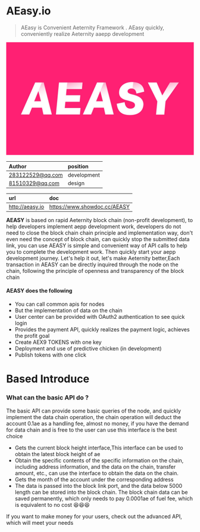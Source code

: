 # AEasy.io

> AEasy is Convenient Aeternity Framework . AEasy quickly, conveniently realize Aeternity aaepp development

![](https://github.com/sunbx/AEasy.io/blob/master/aeasy.jpeg?raw=true)

|Author|position|
|:----    |:---  
|283122529@qq.com|development|
|81510329@qq.com |design|

|url|doc|
 |:---   |:---   |
|http://aeasy.io  | https://www.showdoc.cc/AEASY |


**AEASY**  is based on rapid Aeternity block chain (non-profit development), to help developers implement aepp development work, developers do not need to close the block chain chain principle and implementation way, don't even need the concept of block chain, can quickly stop the submitted data link, you can use AEASY is simple and convenient way of API calls to help you to complete the development work. Then quickly start your aepp development journey. Let's help it out, let's make Aeternity better,Each transaction in AEASY can be directly inquired through the node on the chain, following the principle of openness and transparency of the block chain

####     **AEASY** does the following
- You can call common apis for nodes
- But the implementation of data on the chain
- User center can be provided with OAuth2 authentication to see quick login
- Provides the payment API, quickly realizes the payment logic, achieves the profit goal
- Create AEX9 TOKENS with one key
- Deployment and use of predictive chicken (in development)
- Publish tokens with one click



# Based Introduce

### What can the basic API do ?

The basic API can provide some basic queries of the node, and quickly implement the data chain operation, the chain operation will deduct the account 0.1ae as a handling fee, almost no money, if you have the demand for data chain and is free to the user can use this interface is the best choice

- Gets the current block height interface,This interface can be used to obtain the latest block height of ae
- Obtain the specific contents of the specific information on the chain, including address information, and the data on the chain, transfer amount, etc., can use the interface to obtain the data on the chain.
- Gets the month of the account under the corresponding address
- The data is passed into the block link port, and the data below 5000 length can be stored into the block chain. The block chain data can be saved permanently, which only needs to pay 0.0001ae of fuel fee, which is equivalent to no cost 😆😆😆

If you want to make money for your users, check out the advanced API, which will meet your needs
